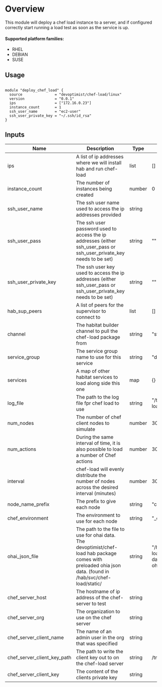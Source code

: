 # Overview
This module will deploy a chef load instance to a server, and if configured correctly start running a load test
as soon as the service is up.

#### Supported platform families:
 * RHEL
 * DEBIAN
 * SUSE

## Usage

```hcl

module "deploy_chef_load" {
  source               = "devoptimist/chef-load/linux"
  version              = "0.0.1"
  ips                  = ["172.16.0.23"]
  instance_count       = 1
  ssh_user_name        = "ec2-user"
  ssh_user_private_key = "~/.ssh/id_rsa"
}
```

## Inputs

| Name | Description | Type | Default | Required |
|------|-------------|------|---------|----------|
|ips|A list of ip addresses where we will install hab and run chef-load|list|[]|no|
|instance_count|The number of instances being created|number|0|no|
|ssh_user_name|The ssh user name used to access the ip addresses provided|string||yes|
|ssh_user_pass|The ssh user password used to access the ip addresses (either ssh_user_pass or ssh_user_private_key needs to be set)|string|""|no|
|ssh_user_private_key|The ssh user key used to access the ip addresses (either ssh_user_pass or ssh_user_private_key needs to be set)|string|""|no|
|hab_sup_peers|A list of peers for the supervisor to connect to|list|[]|no|
|channel|The habitat builder channel to pull the chef-load package from|string|"stable"|no|
|service_group|The service group name to use for this service|string|"default"|no|
|services|A map of other habitat services to load along side this one|map|{}|no|
|log_file|The path to the log file fpr chef load to use|string|"/tmp/chef-load.log"|no|
|num_nodes|The number of chef client nodes to simulate|number|30|no|
|num_actions|During the same interval of time, it is also possible to load a number of Chef actions|number|30|no|
|interval|chef-load will evenly distribute the number of nodes across the desired interval (minutes)|number|30|no|
|node_name_prefix|The prefix to give each node|string|"chef-load"|no|
|chef_environment|The environment to use for each node|string|"_default"|no|
|ohai_json_file|The path to the file to use for ohai data. The devoptimist/chef-load hab package comes with preloaded ohia json data. (found in /hab/svc/chef-load/static/|string|"/hab/svc/chef-load/static/sample-data/example-ohai.json"|no|
|chef_server_host|The hostname of ip address of the chef-server to test|string||yes|
|chef_server_org|The organization to use on the chef server|string||yes|
|chef_server_client_name|The name of an admin user in the org that was specified|string||yes|
|chef_server_client_key_path|The path to write the client key out to on the chef-load server|string|/tmp/client.pem|no|
|chef_server_client_key|The content of the clients private key|string||yes|
